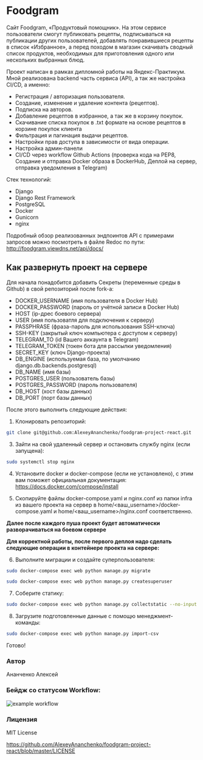 # Foodgram
Cайт Foodgram, «Продуктовый помощник». На этом сервисе пользователи смогут публиковать рецепты, подписываться на публикации других пользователей, добавлять понравившиеся рецепты в список «Избранное», а перед походом в магазин скачивать сводный список продуктов, необходимых для приготовления одного или нескольких выбранных блюд.

Проект написан в рамках дипломной работы на Яндекс-Практикум. Мной реализована backend часть сервиса (API), а так же настройка CI/CD, а именно:

- Регистрация / авторизация пользователя.
- Создание, изменение и удаление контента (рецептов).
- Подписка на авторов.
- Добавление рецептов в избранное, а так же в корзину покупок.
- Скачивание списка покупок в .txt формате на основе рецептов в корзине покупок клиента
- Фильтрация и пагинация выдачи рецептов.
- Настройки прав доступа в зависимости от вида операции.
- Настройка админ-панели
- CI/CD через workflow Github Actions (проверка кода на PEP8, Создание и отправка Docker образа в DockerHub, Деплой на сервер, отправка уведомления в Telegram)

Стек технологий:
- Django
- Django Rest Framework
- PostgreSQL
- Docker
- Gunicorn
- nginx

Подробный обзор реализованных эндпоинтов API с примерами запросов можно посмотреть в файле Redoc по пути:
http://foodgram.viewdns.net/api/docs/

## Как развернуть проект на сервере

Для начала понадобится добавить Секреты (переменные среды в Github) в свой репозиторий после fork-а:
- DOCKER_USERNAME (имя пользователя в Docker Hub)
- DOCKER_PASSWORD (пароль от учётной записи в Docker Hub)
- HOST (ip-дрес боевого сервера)
- USER (имя пользоватля для подключения к серверу)
- PASSPHRASE (фраза-пароль для использования SSH-ключа)
- SSH-KEY (закрытый ключ компьютера с доступом к серверу)
- TELEGRAM_TO (id Вашего аккаунта в Telegram)
- TELEGRAM_TOKEN (токен бота для рассылки уведомления)
- SECRET_KEY (ключ Django-проекта)
- DB_ENGINE (используемая база, по умолчанию django.db.backends.postgresql)
- DB_NAME (имя базы)
- POSTGRES_USER (пользователь базы)
- POSTGRES_PASSWORD (пароль пользователя)
- DB_HOST (хост базы данных)
- DB_PORT (порт базы данных)

После этого выполнить следующие действия:

1. Клонировать репозиторий:

```sh
git clone git@github.com:AlexeyAnanchenko/foodgram-project-react.git
```

3. Зайти на свой удаленный сервер и остановить службу nginx (если запущена):

```sh
sudo systemctl stop nginx
```

4. Установите docker и docker-compose (если не установлено), с этим вам поможет официальная документация: https://docs.docker.com/compose/install

5. Скопируйте файлы docker-compose.yaml и nginx.conf из папки infra из вашего проекта на сервер в home/<ваш_username>/docker-compose.yaml и home/<ваш_username>/nginx.conf соответственно.


__Далее после каждого пуша проект будет автоматически разворачиваться на боевом сервере__

__Для корректной работы, после первого деплоя надо сделать следующие операции в контейнере проекта на сервере:__

6. Выполните миграции и создайте суперпользователя:

```sh
sudo docker-compose exec web python manage.py migrate
```

```sh
sudo docker-compose exec web python manage.py createsuperuser
```

7. Соберите статику:

```sh
sudo docker-compose exec web python manage.py collectstatic --no-input
```

8. Загрузите подготовленные данные с помощю менеджмент-команды:

```sh
sudo docker-compose exec web python manage.py import-csv
```

Готово!

### Автор

Ананченко Алексей

### Бейдж со статусом Workflow:
![example workflow](https://github.com/AlexeyAnanchenko/foodgram-project-react/actions/workflows/foodgram.yml/badge.svg)

### Лицензия

MIT License

https://github.com/AlexeyAnanchenko/foodgram-project-react/blob/master/LICENSE